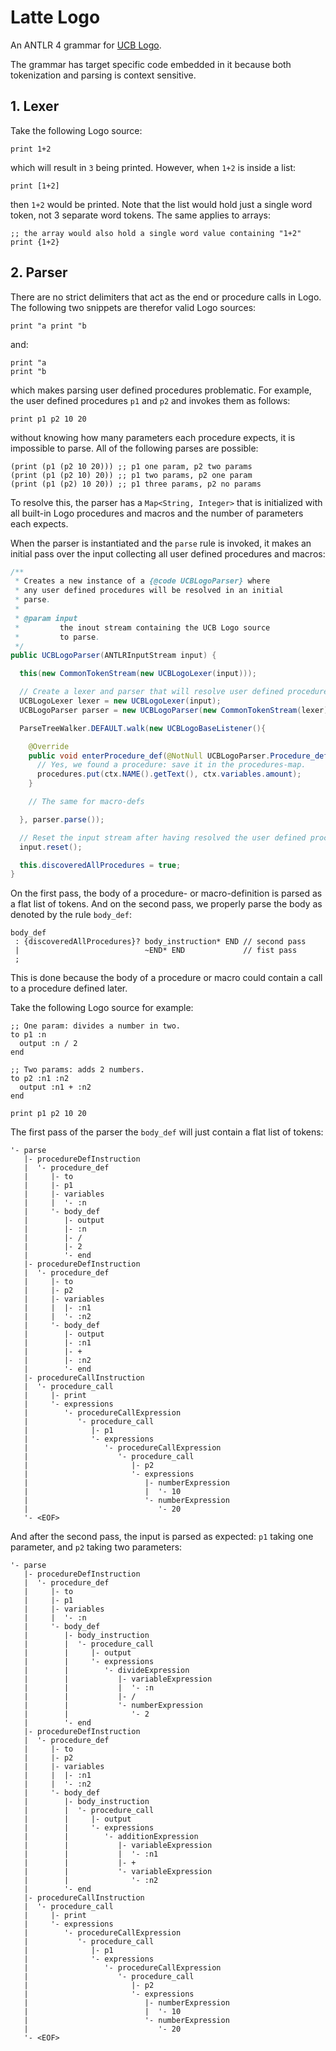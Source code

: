 # Latte Logo

An ANTLR 4 grammar for [UCB Logo](http://www.cs.berkeley.edu/~bh/usermanual).

The grammar has target specific code embedded in it because both tokenization
and parsing is context sensitive.

## 1. Lexer

Take the following Logo source:

    print 1+2

which will result in `3` being printed. However, when `1+2` is inside a list:

    print [1+2]

then `1+2` would be printed. Note that the list would hold just a single
word token, not 3 separate word tokens. The same applies to arrays:

    ;; the array would also hold a single word value containing "1+2"
    print {1+2}

## 2. Parser

There are no strict delimiters that act as the end or procedure calls in Logo.
The following two snippets are therefor valid Logo sources:

    print "a print "b

and:

    print "a
    print "b

which makes parsing user defined procedures problematic. For example, the user
defined procedures `p1` and `p2` and invokes them as follows:

    print p1 p2 10 20

without knowing how many parameters each procedure expects, it is impossible to
parse. All of the following parses are possible:

    (print (p1 (p2 10 20))) ;; p1 one param, p2 two params
    (print (p1 (p2 10) 20)) ;; p1 two params, p2 one param
    (print (p1 (p2) 10 20)) ;; p1 three params, p2 no params

To resolve this, the parser has a `Map<String, Integer>` that is initialized with
all built-in Logo procedures and macros and the number of parameters each expects.

When the parser is instantiated and the `parse` rule is invoked, it makes an
initial pass over the input collecting all user defined procedures and macros:

```java
/**
 * Creates a new instance of a {@code UCBLogoParser} where
 * any user defined procedures will be resolved in an initial
 * parse.
 *
 * @param input
 *         the inout stream containing the UCB Logo source
 *         to parse.
 */
public UCBLogoParser(ANTLRInputStream input) {

  this(new CommonTokenStream(new UCBLogoLexer(input)));

  // Create a lexer and parser that will resolve user defined procedures.
  UCBLogoLexer lexer = new UCBLogoLexer(input);
  UCBLogoParser parser = new UCBLogoParser(new CommonTokenStream(lexer));

  ParseTreeWalker.DEFAULT.walk(new UCBLogoBaseListener(){

    @Override
    public void enterProcedure_def(@NotNull UCBLogoParser.Procedure_defContext ctx) {
      // Yes, we found a procedure: save it in the procedures-map.
      procedures.put(ctx.NAME().getText(), ctx.variables.amount);
    }

    // The same for macro-defs

  }, parser.parse());

  // Reset the input stream after having resolved the user defined procedures.
  input.reset();

  this.discoveredAllProcedures = true;
}
```

On the first pass, the body of a procedure- or macro-definition is parsed
as a flat list of tokens. And on the second pass, we properly parse the body
as denoted by the rule `body_def`:

    body_def
     : {discoveredAllProcedures}? body_instruction* END // second pass
     |                            ~END* END             // fist pass
     ;

This is done because the body of a procedure or macro could contain a call
to a procedure defined later.

Take the following Logo source for example:

    ;; One param: divides a number in two.
    to p1 :n
      output :n / 2
    end

    ;; Two params: adds 2 numbers.
    to p2 :n1 :n2
      output :n1 + :n2
    end

    print p1 p2 10 20

The first pass of the parser the `body_def` will just contain a flat list
of tokens:

    '- parse
       |- procedureDefInstruction
       |  '- procedure_def
       |     |- to
       |     |- p1
       |     |- variables
       |     |  '- :n
       |     '- body_def
       |        |- output
       |        |- :n
       |        |- /
       |        |- 2
       |        '- end
       |- procedureDefInstruction
       |  '- procedure_def
       |     |- to
       |     |- p2
       |     |- variables
       |     |  |- :n1
       |     |  '- :n2
       |     '- body_def
       |        |- output
       |        |- :n1
       |        |- +
       |        |- :n2
       |        '- end
       |- procedureCallInstruction
       |  '- procedure_call
       |     |- print
       |     '- expressions
       |        '- procedureCallExpression
       |           '- procedure_call
       |              |- p1
       |              '- expressions
       |                 '- procedureCallExpression
       |                    '- procedure_call
       |                       |- p2
       |                       '- expressions
       |                          |- numberExpression
       |                          |  '- 10
       |                          '- numberExpression
       |                             '- 20
       '- <EOF>

And after the second pass, the input is parsed as expected: `p1` taking
one parameter, and `p2` taking two parameters:

    '- parse
       |- procedureDefInstruction
       |  '- procedure_def
       |     |- to
       |     |- p1
       |     |- variables
       |     |  '- :n
       |     '- body_def
       |        |- body_instruction
       |        |  '- procedure_call
       |        |     |- output
       |        |     '- expressions
       |        |        '- divideExpression
       |        |           |- variableExpression
       |        |           |  '- :n
       |        |           |- /
       |        |           '- numberExpression
       |        |              '- 2
       |        '- end
       |- procedureDefInstruction
       |  '- procedure_def
       |     |- to
       |     |- p2
       |     |- variables
       |     |  |- :n1
       |     |  '- :n2
       |     '- body_def
       |        |- body_instruction
       |        |  '- procedure_call
       |        |     |- output
       |        |     '- expressions
       |        |        '- additionExpression
       |        |           |- variableExpression
       |        |           |  '- :n1
       |        |           |- +
       |        |           '- variableExpression
       |        |              '- :n2
       |        '- end
       |- procedureCallInstruction
       |  '- procedure_call
       |     |- print
       |     '- expressions
       |        '- procedureCallExpression
       |           '- procedure_call
       |              |- p1
       |              '- expressions
       |                 '- procedureCallExpression
       |                    '- procedure_call
       |                       |- p2
       |                       '- expressions
       |                          |- numberExpression
       |                          |  '- 10
       |                          '- numberExpression
       |                             '- 20
       '- <EOF>
